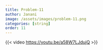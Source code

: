 ```yaml
---
title: Problem-11
author: Janani
image: /assets/images/problem-11.png
categories: [string]
order: 11
---
```


{{< video https://youtu.be/a58W7LJdujQ >}}

